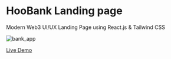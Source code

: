 # HooBank Landing page

Modern Web3 UI/UX Landing Page using React.js & Tailwind CSS

![bank_app](https://github.com/maegatro/foobank_lp/assets/47557622/ac2c9853-a633-4781-a34f-8ce67503ea34)


[Live Demo](https://kazebank-gpwh8bb3d-maegatro.vercel.app/)


